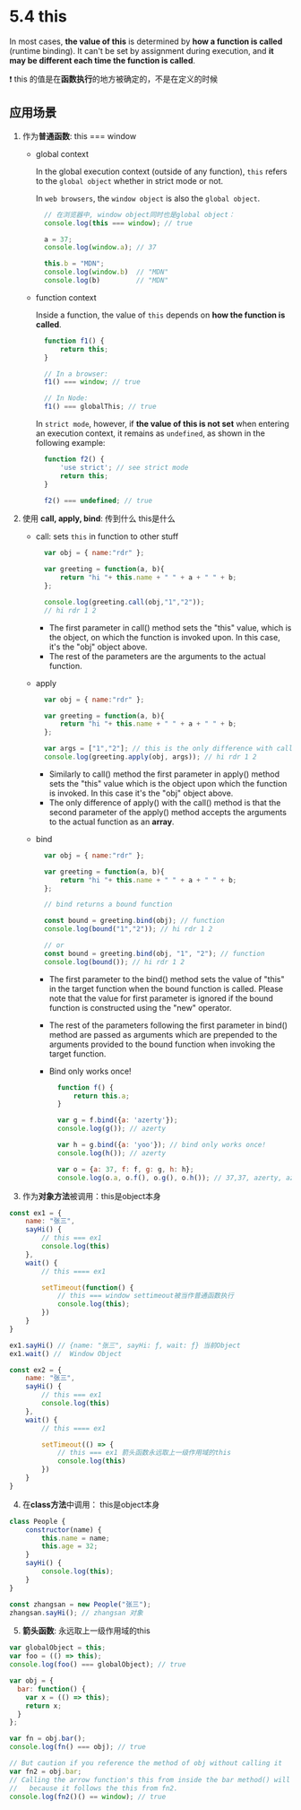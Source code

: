 # 5.4 this

In most cases, **the value of this** is determined by **how a function is called** \(runtime binding\). It can't be set by assignment during execution, and **it may be different each time the function is called**.

❗ this 的值是在**函数执行**的地方被确定的，不是在定义的时候

## 应用场景

1. 作为**普通函数**: this === window
   * global context

     In the global execution context \(outside of any function\), `this` refers to the `global object` whether in strict mode or not.

     In `web browsers`, the `window object` is also the `global object`.

     ```javascript
       // 在浏览器中, window object同时也是global object：
       console.log(this === window); // true

       a = 37;
       console.log(window.a); // 37

       this.b = "MDN";
       console.log(window.b)  // "MDN"
       console.log(b)         // "MDN"
     ```

   * function context

     Inside a function, the value of `this` depends on **how the function is called**.

     ```javascript
       function f1() {
           return this;
       }

       // In a browser:
       f1() === window; // true

       // In Node:
       f1() === globalThis; // true
     ```

     In `strict mode`, however, if **the value of this is not set** when entering an execution context, it remains as `undefined`, as shown in the following example:

     ```javascript
       function f2() {
           'use strict'; // see strict mode
           return this;
       }

       f2() === undefined; // true
     ```
2. 使用 **call, apply, bind**: 传到什么 this是什么
   * call: sets `this` in function to other stuff

     ```javascript
       var obj = { name:"rdr" };

       var greeting = function(a, b){
           return "hi "+ this.name + " " + a + " " + b;
       };

       console.log(greeting.call(obj,"1","2"));
       // hi rdr 1 2
     ```

     * The first parameter in call\(\) method sets the "this" value, which is the object, on which the function is invoked upon. In this case, it's the "obj" object above.
     * The rest of the parameters are the arguments to the actual function.

   * apply

     ```javascript
       var obj = { name:"rdr" };

       var greeting = function(a, b){
           return "hi "+ this.name + " " + a + " " + b;
       };

       var args = ["1","2"]; // this is the only difference with call()
       console.log(greeting.apply(obj, args)); // hi rdr 1 2
     ```

     * Similarly to call\(\) method the first parameter in apply\(\) method sets the "this" value which is the object upon which the function is invoked. In this case it's the "obj" object above.
     * The only difference of apply\(\) with the call\(\) method is that the second parameter of the apply\(\) method accepts the arguments to the actual function as an **array**.

   * bind

     ```javascript
       var obj = { name:"rdr" };

       var greeting = function(a, b){
           return "hi "+ this.name + " " + a + " " + b;
       };
  
       // bind returns a bound function
  
       const bound = greeting.bind(obj); // function
       console.log(bound("1","2")); // hi rdr 1 2

       // or
       const bound = greeting.bind(obj, "1", "2"); // function
       console.log(bound()); // hi rdr 1 2
     ```

     * The first parameter to the bind\(\) method sets the value of "this" in the target function when the bound function is called. Please note that the value for first parameter is ignored if the bound function is constructed using the "new" operator.
     * The rest of the parameters following the first parameter in bind\(\) method are passed as arguments which are prepended to the arguments provided to the bound function when invoking the target function.
     * Bind only works once!

       ```javascript
         function f() {
             return this.a;
         }

         var g = f.bind({a: 'azerty'});
         console.log(g()); // azerty

         var h = g.bind({a: 'yoo'}); // bind only works once!
         console.log(h()); // azerty

         var o = {a: 37, f: f, g: g, h: h};
         console.log(o.a, o.f(), o.g(), o.h()); // 37,37, azerty, azerty
       ```
3. 作为**对象方法**被调用：this是object本身

```javascript
const ex1 = {
    name: "张三",
    sayHi() {
        // this === ex1
        console.log(this)
    },
    wait() {
        // this ==== ex1

        setTimeout(function() {
            // this === window settimeout被当作普通函数执行
            console.log(this);
        })
    }
}

ex1.sayHi() // {name: "张三", sayHi: ƒ, wait: ƒ} 当前Object
ex1.wait() //  Window Object

const ex2 = {
    name: "张三",
    sayHi() {
        // this === ex1
        console.log(this)
    },
    wait() {
        // this ==== ex1

        setTimeout(() => {
            // this === ex1 箭头函数永远取上一级作用域的this
            console.log(this)
        })
    }
}
```

   4. 在**class方法**中调用： this是object本身

```javascript
class People {
    constructor(name) {
        this.name = name;
        this.age = 32;
    }
    sayHi() {
        console.log(this);
    }
}

const zhangsan = new People("张三");
zhangsan.sayHi(); // zhangsan 对象
```

   5. **箭头函数**: 永远取上一级作用域的this

```javascript
var globalObject = this;
var foo = (() => this);
console.log(foo() === globalObject); // true
```

```javascript
var obj = {
  bar: function() {
    var x = (() => this);
    return x;
  }
};

var fn = obj.bar();
console.log(fn() === obj); // true

// But caution if you reference the method of obj without calling it
var fn2 = obj.bar;
// Calling the arrow function's this from inside the bar method() will now return window, 
//   because it follows the this from fn2.
console.log(fn2()() == window); // true
```

